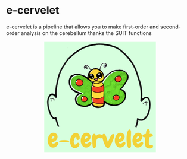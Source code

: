 # e-cervelet
e-cervelet is a pipeline that allows you to make first-order and second-order analysis on the cerebellum thanks the SUIT functions


<div align="center">
  <img src=https://github.com/MaximeDdnn/e-cervelet/blob/main/e-cervelet_logo.png height="300" width="300">
</div>


